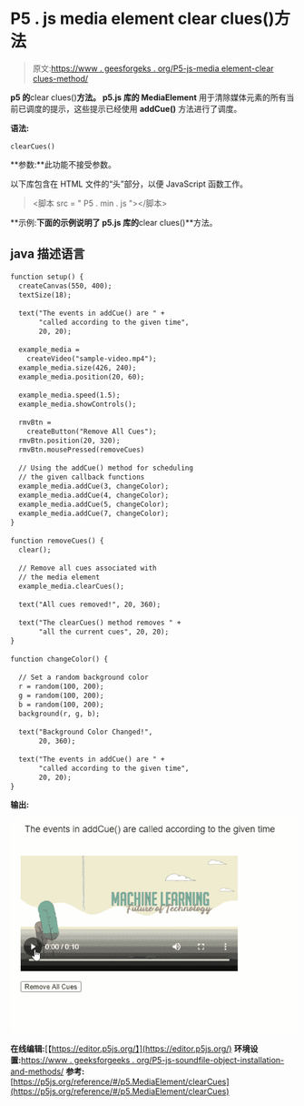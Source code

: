 # P5 . js media element clear clues()方法

> 原文:[https://www . geesforgeks . org/P5-js-media element-clear clues-method/](https://www.geeksforgeeks.org/p5-js-mediaelement-clearcues-method/)

**p5 的**clear clues()**方法。 **p5.js** 库的 MediaElement** 用于清除媒体元素的所有当前已调度的提示，这些提示已经使用 **addCue()** 方法进行了调度。

**语法:**

```
clearCues()

```

**参数:**此功能不接受参数。

以下库包含在 HTML 文件的“头”部分，以便 JavaScript 函数工作。

> <脚本 src = " P5 . min . js "></脚本>

**示例:**下面的示例说明了 **p5.js** 库的**clear clues()**方法。

## java 描述语言

```
function setup() {
  createCanvas(550, 400);
  textSize(18);

  text("The events in addCue() are " +
       "called according to the given time",
       20, 20);

  example_media =
    createVideo("sample-video.mp4");
  example_media.size(426, 240);
  example_media.position(20, 60);

  example_media.speed(1.5);
  example_media.showControls();

  rmvBtn = 
    createButton("Remove All Cues");
  rmvBtn.position(20, 320);
  rmvBtn.mousePressed(removeCues)

  // Using the addCue() method for scheduling
  // the given callback functions
  example_media.addCue(3, changeColor);
  example_media.addCue(4, changeColor);
  example_media.addCue(5, changeColor);
  example_media.addCue(7, changeColor);
}

function removeCues() {
  clear();

  // Remove all cues associated with
  // the media element
  example_media.clearCues();

  text("All cues removed!", 20, 360);

  text("The clearCues() method removes " +
       "all the current cues", 20, 20);
}

function changeColor() {

  // Set a random background color
  r = random(100, 200);
  g = random(100, 200);
  b = random(100, 200);
  background(r, g, b);

  text("Background Color Changed!",
       20, 360);

  text("The events in addCue() are " +
       "called according to the given time",
       20, 20);
}
```

**输出:**

![](img/7009c542b944199d4bb92912b19b7668.png)

**在线编辑:**[【https://editor.p5js.org/】](https://editor.p5js.org/)
**环境设置:**[https://www . geeksforgeeks . org/P5-js-soundfile-object-installation-and-methods/](https://www.geeksforgeeks.org/p5-js-soundfile-object-installation-and-methods/)
**参考:**[https://p5js.org/reference/#/p5.MediaElement/clearCues](https://p5js.org/reference/#/p5.MediaElement/clearCues)